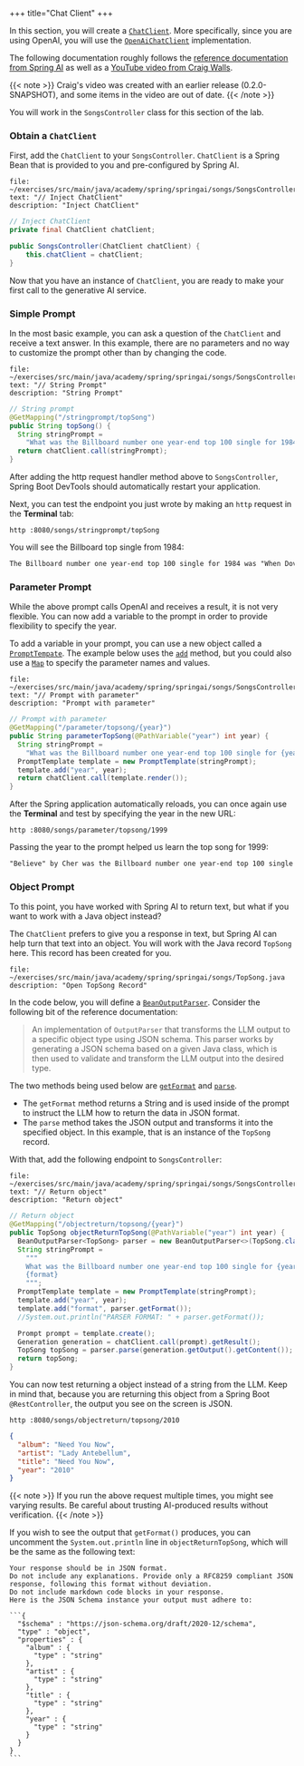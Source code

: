 +++
title="Chat Client"
+++

In this section, you will create a [`ChatClient`](https://docs.spring.io/spring-ai/docs/0.8.0/api/org/springframework/ai/chat/ChatClient.html). More specifically, since you are using OpenAI, you will use the [`OpenAiChatClient`](https://docs.spring.io/spring-ai/docs/0.8.0/api/org/springframework/ai/openai/OpenAiChatClient.html) implementation.

The following documentation roughly follows the [reference documentation from Spring AI](https://docs.spring.io/spring-ai/reference/api/chatclient.html#_chatclient) as well as a [YouTube video from Craig Walls](https://www.youtube.com/watch?v=1g_wuincUdU).

{{< note >}}
Craig's video was created with an earlier release (0.2.0-SNAPSHOT), and some items in the video are out of date.
{{< /note >}}

You will work in the `SongsController` class for this section of the lab.

### Obtain a `ChatClient`

First, add the `ChatClient` to your `SongsController`. `ChatClient` is a Spring Bean that is provided to you and pre-configured by Spring AI.

```editor:select-matching-text
file: ~/exercises/src/main/java/academy/spring/springai/songs/SongsController.java
text: "// Inject ChatClient"
description: "Inject ChatClient"
```

```java
// Inject ChatClient
private final ChatClient chatClient;

public SongsController(ChatClient chatClient) {
    this.chatClient = chatClient;
}
```

Now that you have an instance of `ChatClient`, you are ready to make your first call to the generative AI service.

### Simple Prompt

In the most basic example, you can ask a question of the `ChatClient` and receive a text answer. In this example, there are no parameters and no way to customize the prompt other than by changing the code.

```editor:select-matching-text
file: ~/exercises/src/main/java/academy/spring/springai/songs/SongsController.java
text: "// String Prompt"
description: "String Prompt"
```

```java
// String prompt
@GetMapping("/stringprompt/topSong")
public String topSong() {
  String stringPrompt =
    "What was the Billboard number one year-end top 100 single for 1984?";
  return chatClient.call(stringPrompt);
}

```

After adding the http request handler method above to `SongsController`, Spring Boot DevTools should automatically restart your application.

Next, you can test the endpoint you just wrote by making an `http` request in the **Terminal** tab:

```execute
http :8080/songs/stringprompt/topSong
```

You will see the Billboard top single from 1984:

```txt
The Billboard number one year-end top 100 single for 1984 was "When Doves Cry" by Prince.
```

### Parameter Prompt

While the above prompt calls OpenAI and receives a result, it is not very flexible. You can now add a variable to the prompt in order to provide flexibility to specify the year.

To add a variable in your prompt, you can use a new object called a [`PromptTempate`](https://docs.spring.io/spring-ai/docs/0.8.0/api/org/springframework/ai/chat/prompt/PromptTemplate.html). The example below uses the [`add`](<https://docs.spring.io/spring-ai/docs/0.8.0/api/org/springframework/ai/chat/prompt/PromptTemplate.html#add(java.lang.String,java.lang.Object)>) method, but you could also use a [`Map`](https://docs.oracle.com/en/java/javase/17/docs/api/java.base/java/util/Map.html) to specify the parameter names and values.

```editor:select-matching-text
file: ~/exercises/src/main/java/academy/spring/springai/songs/SongsController.java
text: "// Prompt with parameter"
description: "Prompt with parameter"
```

```java
// Prompt with parameter
@GetMapping("/parameter/topsong/{year}")
public String parameterTopSong(@PathVariable("year") int year) {
  String stringPrompt =
    "What was the Billboard number one year-end top 100 single for {year}?";
  PromptTemplate template = new PromptTemplate(stringPrompt);
  template.add("year", year);
  return chatClient.call(template.render());
}

```

After the Spring application automatically reloads, you can once again use the **Terminal** and test by specifying the year in the new URL:

```execute
http :8080/songs/parameter/topsong/1999
```

Passing the year to the prompt helped us learn the top song for 1999:

```txt
"Believe" by Cher was the Billboard number one year-end top 100 single for 1999.
```

### Object Prompt

To this point, you have worked with Spring AI to return text, but what if you want to work with a Java object instead?

The `ChatClient` prefers to give you a response in text, but Spring AI can help turn that text into an object. You will work with the Java record `TopSong` here. This record has been created for you.

```editor:open-file
file: ~/exercises/src/main/java/academy/spring/springai/songs/TopSong.java
description: "Open TopSong Record"
```

In the code below, you will define a [`BeanOutputParser`](https://docs.spring.io/spring-ai/docs/0.8.0/api/org/springframework/ai/parser/BeanOutputParser.html). Consider the following bit of the reference documentation:

> An implementation of `OutputParser` that transforms the LLM output to a specific object type using JSON schema. This parser works by generating a JSON schema based on a given Java class, which is then used to validate and transform the LLM output into the desired type.

The two methods being used below are [`getFormat`](<https://docs.spring.io/spring-ai/docs/0.8.0/api/org/springframework/ai/parser/BeanOutputParser.html#getFormat()>) and [`parse`](<https://docs.spring.io/spring-ai/docs/0.8.0/api/org/springframework/ai/parser/BeanOutputParser.html#parse(java.lang.String)>).

- The `getFormat` method returns a String and is used inside of the prompt to instruct the LLM how to return the data in JSON format.
- The `parse` method takes the JSON output and transforms it into the specified object. In this example, that is an instance of the `TopSong` record.

With that, add the following endpoint to `SongsController`:

```editor:select-matching-text
file: ~/exercises/src/main/java/academy/spring/springai/songs/SongsController.java
text: "// Return object"
description: "Return object"
```

```java
// Return object
@GetMapping("/objectreturn/topsong/{year}")
public TopSong objectReturnTopSong(@PathVariable("year") int year) {
  BeanOutputParser<TopSong> parser = new BeanOutputParser<>(TopSong.class);
  String stringPrompt =
    """
    What was the Billboard number one year-end top 100 single for {year}?
    {format}
    """;
  PromptTemplate template = new PromptTemplate(stringPrompt);
  template.add("year", year);
  template.add("format", parser.getFormat());
  //System.out.println("PARSER FORMAT: " + parser.getFormat());

  Prompt prompt = template.create();
  Generation generation = chatClient.call(prompt).getResult();
  TopSong topSong = parser.parse(generation.getOutput().getContent());
  return topSong;
}

```

You can now test returning a object instead of a string from the LLM. Keep in mind that, because you are returning this object from a Spring Boot `@RestController`, the output you see on the screen is JSON.

```execute
http :8080/songs/objectreturn/topsong/2010
```

```json
{
  "album": "Need You Now",
  "artist": "Lady Antebellum",
  "title": "Need You Now",
  "year": "2010"
}
```

{{< note >}}
If you run the above request multiple times, you might see varying results. Be careful about trusting AI-produced results without verification.
{{< /note >}}

If you wish to see the output that `getFormat()` produces, you can uncomment the `System.out.println` line in `objectReturnTopSong`, which will be the same as the following text:

````
Your response should be in JSON format.
Do not include any explanations. Provide only a RFC8259 compliant JSON response, following this format without deviation.
Do not include markdown code blocks in your response.
Here is the JSON Schema instance your output must adhere to:

```{
  "$schema" : "https://json-schema.org/draft/2020-12/schema",
  "type" : "object",
  "properties" : {
    "album" : {
      "type" : "string"
    },
    "artist" : {
      "type" : "string"
    },
    "title" : {
      "type" : "string"
    },
    "year" : {
      "type" : "string"
    }
  }
}
```
````
